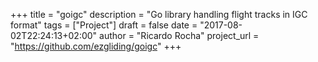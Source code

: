 +++
title = "goigc"
description = "Go library handling flight tracks in IGC format"
tags = ["Project"]
draft = false
date = "2017-08-02T22:24:13+02:00"
author = "Ricardo Rocha"
project_url = "https://github.com/ezgliding/goigc"
+++
